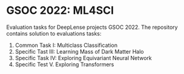 # GSOC 2022: ML4SCI
Evaluation tasks for DeepLense projects GSOC 2022. The repository contains solution to evaluations tasks: 
1. Common Task I: Multiclass Classification
2. Specific Tast III: Learning Mass of Dark Matter Halo
3. Specific Task IV: Exploring Equivariant Neural Network
4. Specific Test V. Exploring Transformers
